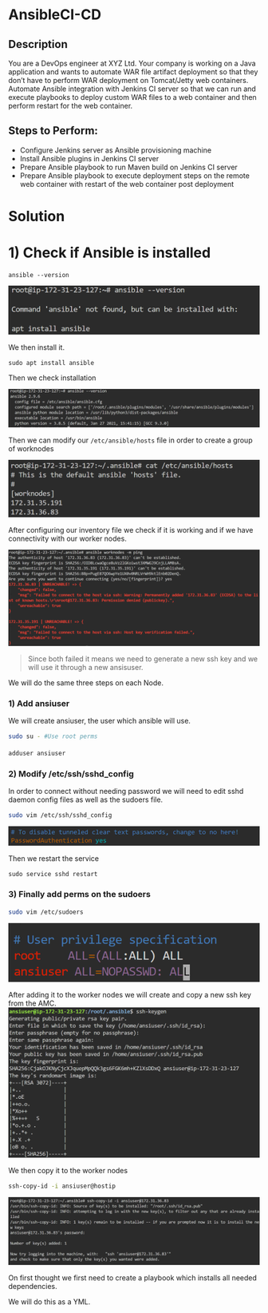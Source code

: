 # AnsibleCI-CD

## Description
You are a DevOps engineer at XYZ Ltd. Your company is working on a Java application and wants to automate WAR file artifact deployment so that they don’t have to perform WAR deployment on Tomcat/Jetty web containers. Automate Ansible integration with Jenkins CI server so that we can run and execute playbooks to deploy custom WAR files to a web container and then perform restart for the web container.

## Steps to Perform:
- Configure Jenkins server as Ansible provisioning machine
- Install Ansible plugins in Jenkins CI server
- Prepare Ansible playbook to run Maven build on Jenkins CI server
- Prepare Ansible playbook to execute deployment steps on the remote web container with restart of the web container post deployment

# Solution

# 1) Check if Ansible is installed

```shell
ansible --version
```
![alt text](.\img/ansversion.png)

We then install it.

```shell
sudo apt install ansible
```
Then we check installation

![alt text](.\img/ansversion2.png)

Then we can modify our `/etc/ansible/hosts` file in order to create a group of worknodes

![alt text](.\img/hosts.png)

After configuring our inventory file we check if it is working and if we have connectivity with our worker nodes.

![alt text](.\img/workerconnectcheck.png)

> Since both failed it means we need to generate a new ssh key and we will use it through a new ansisuser. 

We will do the same three steps on each Node.

### 1) Add ansiuser
We will create ansiuser, the user which ansible will use.
```bash
sudo su - #Use root perms

adduser ansiuser
```
### 2) Modify /etc/ssh/sshd_config
In order to connect without needing password we will need to edit sshd daemon config files as well as the sudoers file. 

```bash
sudo vim /etc/ssh/sshd_config
```
![Alt text](.\img/nopasswd.png)

Then we restart the service
```
sudo service sshd restart
```
### 3) Finally add perms on the sudoers
```bash
sudo vim /etc/sudoers
```
![Alt text](.\img/sudoers.png)

After adding it to the worker nodes we will create and copy a new ssh key from the AMC. 
![Alt text](.\img/sshkeygen.png)

We then copy it to the worker nodes

```bash
ssh-copy-id -i ansiuser@hostip
```
![Alt text](.\img/keyadd.png)



On first thought we first need to create a playbook which installs all needed dependencies. 

We will do this as a YML.
